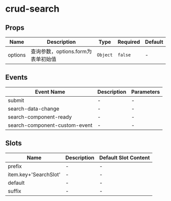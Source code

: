 # crud-search

## Props

<!-- @vuese:crud-search:props:start -->
|Name|Description|Type|Required|Default|
|---|---|---|---|---|
|options|查询参数，options.form为表单初始值|`Object`|`false`|-|

<!-- @vuese:crud-search:props:end -->


## Events

<!-- @vuese:crud-search:events:start -->
|Event Name|Description|Parameters|
|---|---|---|
|submit|-|-|
|search-data-change|-|-|
|search-component-ready|-|-|
|search-component-custom-event|-|-|

<!-- @vuese:crud-search:events:end -->


## Slots

<!-- @vuese:crud-search:slots:start -->
|Name|Description|Default Slot Content|
|---|---|---|
|prefix|-|-|
|item.key+'SearchSlot'|-|-|
|default|-|-|
|suffix|-|-|

<!-- @vuese:crud-search:slots:end -->


